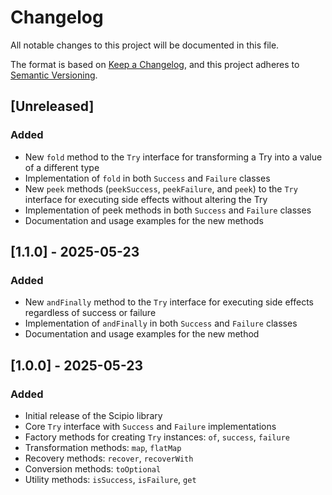 # Changelog

All notable changes to this project will be documented in this file.

The format is based on [Keep a Changelog](https://keepachangelog.com/en/1.0.0/),
and this project adheres to [Semantic Versioning](https://semver.org/spec/v2.0.0.html).

## [Unreleased]

### Added

- New `fold` method to the `Try` interface for transforming a Try into a value of a different type
- Implementation of `fold` in both `Success` and `Failure` classes
- New `peek` methods (`peekSuccess`, `peekFailure`, and `peek`) to the `Try` interface for executing side effects without altering the Try
- Implementation of peek methods in both `Success` and `Failure` classes
- Documentation and usage examples for the new methods

## [1.1.0] - 2025-05-23

### Added

- New `andFinally` method to the `Try` interface for executing side effects regardless of success or failure
- Implementation of `andFinally` in both `Success` and `Failure` classes
- Documentation and usage examples for the new method

## [1.0.0] - 2025-05-23

### Added

- Initial release of the Scipio library
- Core `Try` interface with `Success` and `Failure` implementations
- Factory methods for creating `Try` instances: `of`, `success`, `failure`
- Transformation methods: `map`, `flatMap`
- Recovery methods: `recover`, `recoverWith`
- Conversion methods: `toOptional`
- Utility methods: `isSuccess`, `isFailure`, `get`
